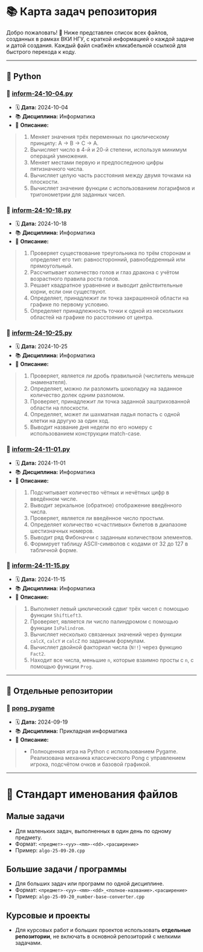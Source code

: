 # 📚 Карта задач репозитория

Добро пожаловать! 👋
Ниже представлен список всех файлов, созданных в рамках ВКИ НГУ, с краткой информацией о каждой задаче и датой создания.
Каждый файл снабжён кликабельной ссылкой для быстрого перехода к коду.

---

## 🐍 Python

### 🔹 [inform-24-10-04.py](python/inform-24-10-04.py)
* 🗓️ **Дата:** 2024-10-04
* 📚 **Дисциплина:** Информатика
* 📝 **Описание:**
> 1. Меняет значения трёх переменных по циклическому принципу: A → B → C → A.
> 2. Вычисляет число в 4-й и 20-й степени, используя минимум операций умножения.
> 3. Меняет местами первую и предпоследнюю цифры пятизначного числа.
> 4. Вычисляет целую часть расстояния между двумя точками на плоскости.
> 5. Вычисляет значение функции с использованием логарифмов и тригонометрии для заданных чисел.

### 🔹 [inform-24-10-18.py](python/inform-24-10-18.py)
* 🗓️ **Дата:** 2024-10-18
* 📚 **Дисциплина:** Информатика
* 📝 **Описание:**
> 1. Проверяет существование треугольника по трём сторонам и определяет его тип: равносторонний, равнобедренный или прямоугольный.
> 2. Рассчитывает количество голов и глаз дракона с учётом возрастного правила роста голов.
> 3. Решает квадратное уравнение и выводит действительные корни, если они существуют.
> 4. Определяет, принадлежит ли точка закрашенной области на графике по первому условию.
> 5. Определяет принадлежность точки к одной из нескольких областей на графике по расстоянию от центра.

### 🔹 [inform-24-10-25.py](python/inform-24-10-25.py)
* 🗓️ **Дата:** 2024-10-25
* 📚 **Дисциплина:** Информатика
* 📝 **Описание:**
> 1. Проверяет, является ли дробь правильной (числитель меньше знаменателя).
> 2. Определяет, можно ли разломить шоколадку на заданное количество долек одним разломом.
> 3. Проверяет, принадлежит ли точка заданной заштрихованной области на плоскости.
> 4. Определяет, может ли шахматная ладья попасть с одной клетки на другую за один ход.
> 5. Выводит название дня недели по его номеру с использованием конструкции match-case.

### 🔹 [inform-24-11-01.py](python/inform-24-11-01.py)
* 🗓️ **Дата:** 2024-11-01
* 📚 **Дисциплина:** Информатика
* 📝 **Описание:**
> 1. Подсчитывает количество чётных и нечётных цифр в введённом числе.
> 2. Выводит зеркальное (обратное) отображение введённого числа.
> 3. Проверяет, является ли введённое число простым.
> 4. Определяет количество «счастливых» билетов в диапазоне шестизначных номеров.
> 5. Выводит ряд Фибоначчи с заданным количеством элементов.
> 6. Формирует таблицу ASCII-символов с кодами от 32 до 127 в табличной форме.

### 🔹 [inform-24-11-15.py](python/inform-24-11-15.py)
* 🗓️ **Дата:** 2024-11-15
* 📚 **Дисциплина:** Информатика
* 📝 **Описание:**
> 1. Выполняет левый циклический сдвиг трёх чисел с помощью функции `ShiftLeft3`.
> 2. Проверяет, является ли число палиндромом с помощью функции `IsPalindrom`.
> 3. Вычисляет несколько связанных значений через функции `calcX`, `calcY` и `calcZ` по заданным формулам.
> 4. Вычисляет двойной факториал числа (`N!!`) через функцию `Fact2`.
> 5. Находит все числа, меньшие `n`, которые взаимно просты с `n`, с помощью функции `Prog`.

---

## 📂 Отдельные репозитории

### 🔹 [pong_pygame](https://github.com/alyreniko/pong_pygame)
* 🗓️ **Дата:** 2024-09-19
* 📚 **Дисциплина:** Прикладная информатика
* 📝 **Описание:**
> * Полноценная игра на Python с использованием Pygame. Реализована механика классического Pong с управлением игрока, подсчётом очков и базовой графикой.

---

# 📌 Стандарт именования файлов

## Малые задачи
- Для маленьких задач, выполненных в один день по одному предмету.
- Формат: `<предмет>-<yy>-<mm>-<dd>.<расширение>`
- Пример: `algo-25-09-20.cpp`

## Большие задачи / программы
- Для больших задач или программ по одной дисциплине.
- Формат: `<предмет>-<yy>-<mm>-<dd>_<полное-название>.<расширение>`
- Пример: `algo-25-09-20_number-base-converter.cpp`

## Курсовые и проекты
- Для курсовых работ и больших проектов использовать **отдельные репозитории**, не включать в основной репозиторий с мелкими задачами.
